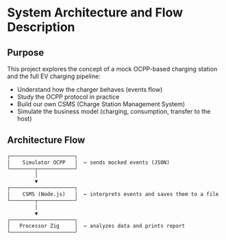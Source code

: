 # System Architecture and Flow Description

## Purpose

This project explores the concept of a mock OCPP-based charging station and the full EV charging pipeline:

- Understand how the charger behaves (events flow)
- Study the OCPP protocol in practice
- Build our own CSMS (Charge Station Management System)
- Simulate the business model (charging, consumption, transfer to the host)

## Architecture Flow
```markdown
┌─────────────────────┐
│    Simulator OCPP   │  ← sends mocked events (JSON)
└────────┬────────────┘
         │
         ▼
┌─────────────────────┐
│    CSMS (Node.js)   │  ← interprets events and saves them to a file
└────────┬────────────┘
         │
         ▼
┌─────────────────────┐
│   Processor Zig     │  ← analyzes data and prints report
└─────────────────────┘
```
